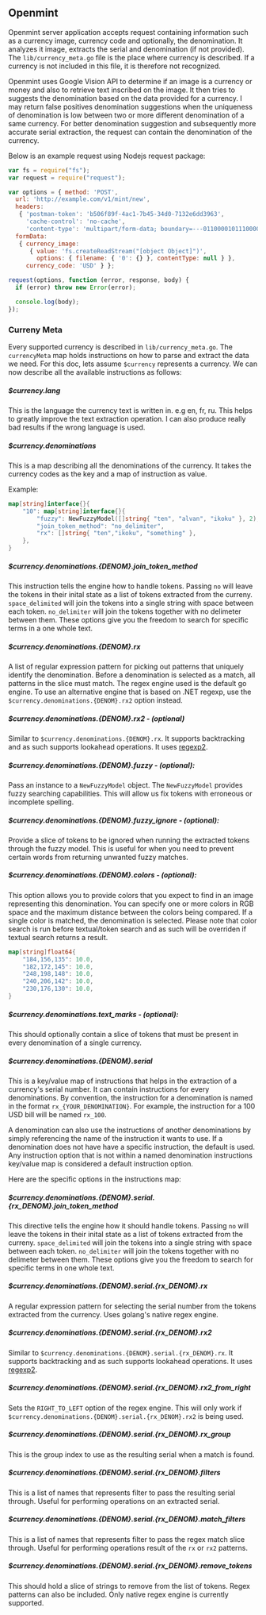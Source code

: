 ## Openmint

Openmint server application accepts request containing information such as a currency image, currency code and optionally,
the denomination. It analyzes it image, extracts the serial and denomination (if not provided). The `lib/currency_meta.go`
file is the place where currency is described. If a currency is not included in this file, 
it is therefore not recognized. 

Openmint uses Google Vision API to determine if an image is a currency or money and also 
to retrieve text inscribed on the image. It then tries to suggests the denomination
based on the data provided for a currency. I may return false positives denomination suggestions
when the uniqueness of denomination is low between two or more different denomination of a 
same currency. For better denomination suggestion and subsequently more accurate serial 
extraction, the request can contain the denomination of the currency. 

Below is an example request using Nodejs request package:

```js
var fs = require("fs");
var request = require("request");

var options = { method: 'POST',
  url: 'http://example.com/v1/mint/new',
  headers: 
   { 'postman-token': 'b506f89f-4ac1-7b45-34d0-7132e6dd3963',
     'cache-control': 'no-cache',
     'content-type': 'multipart/form-data; boundary=---011000010111000001101001' },
  formData: 
   { currency_image: 
      { value: 'fs.createReadStream("[object Object]")',
        options: { filename: { '0': {} }, contentType: null } },
     currency_code: 'USD' } };

request(options, function (error, response, body) {
  if (error) throw new Error(error);

  console.log(body);
});

```

### Curreny Meta

Every supported currency is described in `lib/currency_meta.go`. The `currencyMeta`
map holds instructions on how to parse and extract the data we need.
For this doc, lets assume `$currency` represents a currency. We can now describe all the available 
instructions as follows:

##### $currency.lang
This is the language the currency text is written in. e.g en, fr, ru. This
helps to greatly improve the text extraction operation. I can also
produce really bad results if the wrong language is used.

##### $currency.denominations
This is a map describing all the denominations of the currency. It
takes the currency codes as the key and a map of instruction as value.

Example:

```go
map[string]interface{}{
	"10": map[string]interface{}{
		"fuzzy": NewFuzzyModel([]string{ "ten", "alvan", "ikoku" }, 2),
		"join_token_method": "no_delimiter",
		"rx": []string{ "ten","ikoku", "something" },
	},
}
```

##### $currency.denominations.{DENOM}.join_token_method
This instruction tells the engine how to handle tokens. Passing `no` will
leave the tokens in their inital state as a list of tokens extracted from the curreny. `space_delimited` 
will join the tokens into a single string with space between each token. `no_delimiter` will join the tokens together
with no delimeter between them. These options give you the freedom to search for specific terms in a one
whole text.

##### $currency.denominations.{DENOM}.rx
A list of regular expression pattern for picking out patterns that uniquely
identify the denomination. Before a denomination is selected as a match, 
all patterns in the slice must match. The regex engine used is the default
go engine. To use an alternative engine that is based on .NET regexp, use
the `$currency.denominations.{DENOM}.rx2` option instead.

##### $currency.denominations.{DENOM}.rx2 - (optional)
Similar to `$currency.denominations.{DENOM}.rx`. It supports
backtracking and as such supports lookahead operations. It uses [regexp2](https://github.com/dlclark/regexp2). 

##### $currency.denominations.{DENOM}.fuzzy - (optional):
Pass an instance to a `NewFuzzyModel` object. The `NewFuzzyModel` provides fuzzy 
searching capabilities. This will allow us fix tokens with erroneous or incomplete spelling.

##### $currency.denominations.{DENOM}.fuzzy_ignore - (optional):
Provide a slice of tokens to be ignored when running the extracted
tokens through the fuzzy model. This is useful for when you need to
prevent certain words from returning unwanted fuzzy matches. 

##### $currency.denominations.{DENOM}.colors - (optional):
This option allows you to provide colors that you expect to find
in an image representing this denomination. You can specify one or more
colors in RGB space and the maximum distance between the colors being compared.
If a single color is matched, the denomination is selected. Please note that color
search is run before textual/token search and as such will be overriden if textual search
returns a result. 

```go
map[string]float64{
    "184,156,135": 10.0,
    "182,172,145": 10.0,
    "248,198,148": 10.0,
    "240,206,142": 10.0,
    "230,176,130": 10.0,
}
```

##### $currency.denominations.text_marks - (optional): 
This should optionally contain a slice of tokens that must be
present in every denomination of a single currency.

##### $currency.denominations.{DENOM}.serial 
This is a key/value map of instructions that helps in the
extraction of a currency's serial number. It can contain instructions 
for every denominations. By convention, the instruction for a 
denomination is named in the format `rx_{YOUR_DENOMINATION}`. For example, the 
instruction for a 100 USD bill will be named `rx_100`. 

A denomination can also use the instructions of another
denominations by simply referencing the name of the instruction it wants to use. 
If a denomination does not have have a specific instruction, the default 
is used. Any instruction option that is not within a named denomination instructions
key/value map is considered a default instruction option. 

Here are the specific options in the instructions map:

##### $currency.denominations.{DENOM}.serial.{rx_DENOM}.join_token_method
This directive tells the engine how it should handle tokens. Passing `no` will
leave the tokens in their inital state as a list of tokens extracted from the curreny. `space_delimited` 
will join the tokens into a single string with space between each token. `no_delimiter` will join the tokens together
with no delimeter between them. These options give you the freedom to search for specific terms in one
whole text.

##### $currency.denominations.{DENOM}.serial.{rx_DENOM}.rx 
A regular expression pattern for selecting the serial number from 
the tokens extracted from the currency. Uses golang's native regex engine.

##### $currency.denominations.{DENOM}.serial.{rx_DENOM}.rx2
Similar to `$currency.denominations.{DENOM}.serial.{rx_DENOM}.rx`. It supports
backtracking and as such supports lookahead operations. It uses [regexp2](https://github.com/dlclark/regexp2). 

##### $currency.denominations.{DENOM}.serial.{rx_DENOM}.rx2_from_right
Sets the `RIGHT_TO_LEFT` option of the regex engine. This will only 
work if `$currency.denominations.{DENOM}.serial.{rx_DENOM}.rx2` is being used. 

##### $currency.denominations.{DENOM}.serial.{rx_DENOM}.rx_group
This is the group index to use as the resulting serial when a match is found.

##### $currency.denominations.{DENOM}.serial.{rx_DENOM}.filters
This is a list of names that represents filter to pass the resulting
serial through. Useful for performing operations on an extracted serial.

##### $currency.denominations.{DENOM}.serial.{rx_DENOM}.match_filters
This is a list of names that represents filter to pass the regex
match slice through. Useful for performing operations result of the `rx` or `rx2`
patterns.

##### $currency.denominations.{DENOM}.serial.{rx_DENOM}.remove_tokens
This should hold a slice of strings to remove from the list of tokens. Regex patterns can also be included. 
Only native regex engine is currently supported. 

